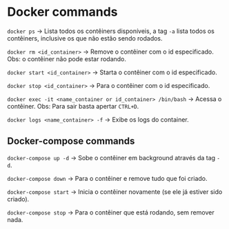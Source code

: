 # Docker commands

`docker ps` -> Lista todos os contêiners disponíveis, a tag `-a` lista todos os contêiners, inclusive os que não estão sendo rodados.

`docker rm <id_container>` -> Remove o contêiner com o id especificado. Obs: o contêiner não pode estar rodando.

`docker start <id_container>` -> Starta o contêiner com o id especificado.

`docker stop <id_container>` -> Para o contêiner com o id especificado.

`docker exec -it <name_container or id_container> /bin/bash` -> Acessa o contêiner. Obs: Para sair basta apertar `CTRL+D`.

`docker logs <name_container> -f` -> Exibe os logs do container.

## Docker-compose commands

`docker-compose up -d` -> Sobe o contêiner em background através da tag `-d`.

`docker-compose down` -> Para o contêiner e remove tudo que foi criado.

`docker-compose start` -> Inicia o contêiner novamente (se ele já estiver sido criado).

`docker-compose stop` -> Para o contêiner que está rodando, sem remover nada.
